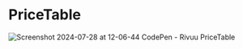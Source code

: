 # PriceTable
![Screenshot 2024-07-28 at 12-06-44 CodePen - Rivuu PriceTable](https://github.com/user-attachments/assets/788cc376-a8f2-4f45-b203-983ea02223bb)
